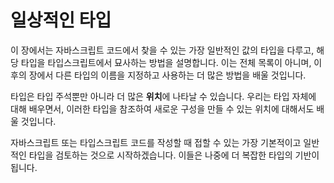 # 일상적인 타입

이 장에서는 자바스크립트 코드에서 찾을 수 있는 가장 일반적인 값의 타입을 다루고, 해당 타입을 타입스크립트에서 묘사하는 방법을 설명합니다. 이는 전체 목록이 아니며, 이후의 장에서 다른 타입의 이름을 지정하고 사용하는 더 많은 방법을 배울 것입니다.

타입은 타입 주석뿐만 아니라 더 많은 **위치**에 나타날 수 있습니다. 우리는 타입 자체에 대해 배우면서, 이러한 타입을 참조하여 새로운 구성을 만들 수 있는 위치에 대해서도 배울 것입니다.

자바스크립트 또는 타입스크립트 코드를 작성할 때 접할 수 있는 가장 기본적이고 일반적인 타입을 검토하는 것으로 시작하겠습니다. 이들은 나중에 더 복잡한 타입의 기반이 됩니다.
